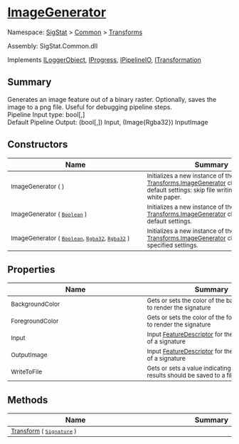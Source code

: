 # [ImageGenerator](./ImageGenerator.md)

Namespace: [SigStat]() > [Common](./../README.md) > [Transforms](./README.md)

Assembly: SigStat.Common.dll

Implements [ILoggerObject](./../ILoggerObject.md), [IProgress](./../Helpers/IProgress.md), [IPipelineIO](./../Pipeline/IPipelineIO.md), [ITransformation](./../ITransformation.md)

## Summary
Generates an image feature out of a binary raster.  Optionally, saves the image to a png file.  Useful for debugging pipeline steps.  <br>Pipeline Input type: bool[,]<br>Default Pipeline Output: (bool[,]) Input, (Image{Rgba32}) InputImage

## Constructors

| Name | Summary | 
| --- | --- | 
| <div style="width:290px"><sub>ImageGenerator (  )</sub></div>| <div style="width:290px"><sub>Initializes a new instance of the [Transforms.ImageGenerator](https://github.com/hargitomi97/sigstat/blob/master/docs/md/SigStat/Common/Transforms/ImageGenerator.md) class with default settings: skip file writing, Blue ink on white paper.</sub></div>| <br>
| <div style="width:290px"><sub>ImageGenerator ( [`Boolean`](https://docs.microsoft.com/en-us/dotnet/api/System.Boolean) )</sub></div>| <div style="width:290px"><sub>Initializes a new instance of the [Transforms.ImageGenerator](https://github.com/hargitomi97/sigstat/blob/master/docs/md/SigStat/Common/Transforms/ImageGenerator.md) class with default settings.</sub></div>| <br>
| <div style="width:290px"><sub>ImageGenerator ( [`Boolean`](https://docs.microsoft.com/en-us/dotnet/api/System.Boolean), [`Rgba32`](./ImageGenerator.md), [`Rgba32`](./ImageGenerator.md) )</sub></div>| <div style="width:290px"><sub>Initializes a new instance of the [Transforms.ImageGenerator](https://github.com/hargitomi97/sigstat/blob/master/docs/md/SigStat/Common/Transforms/ImageGenerator.md) class with specified settings.</sub></div>| <br>


## Properties

| Name | Summary | 
| --- | --- | 
| <div style="width:290px"><sub>BackgroundColor</sub></div>| <div style="width:290px"><sub>Gets or sets the color of the backgroung used to render the signature</sub></div>| <br>
| <div style="width:290px"><sub>ForegroundColor</sub></div>| <div style="width:290px"><sub>Gets or sets the color of the foreground used to render the signature</sub></div>| <br>
| <div style="width:290px"><sub>Input</sub></div>| <div style="width:290px"><sub>Input [FeatureDescriptor](https://github.com/hargitomi97/sigstat/blob/master/docs/md/SigStat/Common/FeatureDescriptor.md) for the binary image of a signature</sub></div>| <br>
| <div style="width:290px"><sub>OutputImage</sub></div>| <div style="width:290px"><sub>Input [FeatureDescriptor](https://github.com/hargitomi97/sigstat/blob/master/docs/md/SigStat/Common/FeatureDescriptor.md) for the binary image of a signature</sub></div>| <br>
| <div style="width:290px"><sub>WriteToFile</sub></div>| <div style="width:290px"><sub>Gets or sets a value indicating whether the results should be saved to a file or not.</sub></div>| <br>


## Methods

| Name | Summary | 
| --- | --- | 
| <div style="width:290px"><sub>[Transform](./Methods/ImageGenerator-100663677.md) ( [`Signature`](./../Signature.md) )</sub></div>| <div style="width:290px"><sub></sub></div>| <br>


